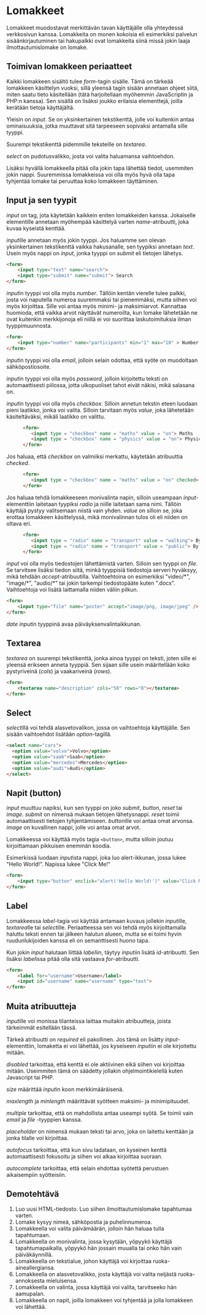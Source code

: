 # Lomakkeet

Lomakkeet muodostavat merkittävän tavan käyttäjälle olla yhteydessä verkkosivun kanssa. Lomakkeita on monen kokoisia eli esimerkiksi palvelun sisäänkirjautuminen tai hakupalkki ovat lomakkeita siinä missä jokin laaja ilmottautumislomake on lomake.

## Toimivan lomakkeen periaatteet

Kaikki lomakkeen sisältö tulee *form*-tagin sisälle. Tämä on tärkeää lomakkeen käsittelyn vuoksi, sillä yleensä tagin sisään annetaan ohjeet siitä, miten saatu tieto käsitellään (tätä harjoitellaan myöhemmin JavaScriptin ja PHP:n kanssa). Sen sisällä on lisäksi joukko erilaisia elementtejä, joilla kerätään tietoja käyttäjältä. 

Yleisin on *input*. Se on yksinkertainen tekstikenttä, jolle voi kuitenkin antaa ominaisuuksia, jotka muuttavat sitä tarpeeseen sopivaksi antamalla sille tyyppi. 

Suurempi tekstikenttä pidemmille teksteille on *textarea*.

*select* on pudotusvalikko, josta voi valita haluamansa vaihtoehdon.

Lisäksi hyvällä lomakkeella pitää olla jokin tapa lähettää tiedot, usemmiten jokin nappi. Suuremmissa lomakkeissa voi olla myös hyvä olla tapa tyhjentää lomake tai peruuttaa koko lomakkeen täyttäminen.

## Input ja sen tyypit

*input* on tag, jota käytetään kaikkein eniten lomakkeiden kanssa. Jokaiselle elementille annetaan myöhempää käsittelyä varten *name*-atribuutti, joka kuvaa kyseistä kenttää.

*input*ille annetaan myös jokin tyyppi. Jos haluamme sen olevan yksinkertainen tekstikenttä vaikka hakusanalle, sen tyypiksi annetaan *text*. Usein myös nappi on *input*, jonka tyyppi on *submit* eli tietojen lähetys. 

````html
<form>
    <input type="text" name="search">
    <input type="submit" name="submit"> Search
</form>
````
*input*in tyyppi voi olla myös *number*. Tällöin kentän vierelle tulee palkki, josta voi naputella numeroa suuremmaksi tai pienemmäksi, mutta siihen voi myös kirjoittaa. Sille voi antaa myös minimi- ja maksimiarvot. Kannattaa huomioda, että vaikka arvot näyttävät numeroilta, kun lomake lähetetään ne ovat kuitenkin merkkijonoja eli niillä ei voi suorittaa laskutoimituksia ilman tyyppimuunnosta.

````html
<form>
    <input type="number" name="participants" min="1" max="10" > Number of participants
</form>
````

*input*in tyyppi voi olla *email*, jolloin selain odottaa, että syöte on muodoltaan sähköpostiosoite. 

*input*in tyyppi voi olla myös *password*, jolloin kirjoitettu teksti on automaattisesti piilossa, jotta ulkopuoliset tahot eivät näkisi, mikä salasana on.

*input*in tyyppi voi olla myös *checkbox*. Silloin annetun tekstin eteen luodaan pieni laatikko, jonka voi valita. Silloin tarvitaan myös *value*, joka lähetetään käsiteltäväksi, mikäli laatikko on valittu.

````html
      <form>
         <input type = "checkbox" name = "maths" value = "on"> Maths
         <input type = "checkbox" name = "physics" value = "on"> Physics
      </form>
````

Jos haluaa, että *checkbox* on valmiiksi merkattu, käytetään atribuuttia *checked*.

````html
      <form>
         <input type = "checkbox" name = "maths" value = "on" checked> Maths
      </form>
````

Jos haluaa tehdä lomakkeeseen monivalinta napin, silloin useampaan *input*-elementtiin laitetaan tyypiksi *radio* ja niille laitetaan sama nimi. Tällöin käyttäjä pystyy valitsemaan niistä vain yhden. *value* on silloin se, joka erottaa lomakkeen käsittelyssä, mikä monivalinnan tulos oli eli niiden on oltava eri.

````html
      <form>
         <input type = "radio" name = "transport" value = "walking"> By foot
         <input type = "radio" name = "transport" value = "public"> By public transport
      </form>
````

*input* voi olla myös tiedostojen lähettämistä varten. Silloin sen tyyppi on *file*. Se tarvitsee lisäksi tiedon siitä, minkä tyyppisiä tiedostoja serveri hyväksyy, mikä tehdään *accept*-atribuutilla. Vaihtoehtoina on esimerkiksi "video/\*", "image/\*", "audio/\*" tai jokin tarkempi tiedostopääte kuten ".docx". Vaihtoehtoja voi lisätä laittamalla niiden väliin pilkun.

````html
<form>
    <input type="file" name="poster" accept="image/png, image/jpeg" />
</form>
````

*date* *input*in tyyppinä avaa päiväyksenvalintaikkunan.

## Textarea

*textarea* on suurempi tekstikenttä, jonka ainoa tyyppi on teksti, joten sille ei yleensä erikseen anneta tyyppiä. Sen sijaan sille usein määritellään koko pystyriveinä (*cols*) ja vaakariveinä (*rows*).

````html
<form>
    <textarea name="description" cols="50" rows="8"></textarea>
</form>
````

## Select

*select*illä voi tehdä alasvetovalikon, jossa on vaihtoehtoja käyttäjälle. Sen sisään vaihtoehdot lisätään *option*-tagillä.

````html
<select name="cars">
  <option value="volvo">Volvo</option>
  <option value="saab">Saab</option>
  <option value="mercedes">Mercedes</option>
  <option value="audi">Audi</option>
</select>
````

## Napit (button)

*input* muuttuu napiksi, kun sen tyyppi on joko *submit*, *button*, *reset* tai *image*. *submit* on nimensä mukaan tietojen lähetysnappi. *reset* toimii automaattisesti tietojen tyhjentämiseen. *button*ille voi antaa omat arvonsa. *image* on kuvallinen nappi, jolle voi antaa omat arvot.

Lomakkeessa voi käyttää myös tagia ``<button>``, mutta silloin joutuu kirjoittamaan pikkuisen enemmän koodia.

Esimerkissä luodaan *input*ista nappi, joka luo alert-ikkunan, jossa lukee "Hello World!". Napissa lukee "Click Me!" 

````html
<form>
    <input type="button" onclick="alert('Hello World!')" value="Click Me!">
</form>
````

## Label

Lomakkeessa *label*-tagia voi käyttää antamaan kuvaus jollekin *input*ille, *textarea*lle tai *select*ille. Periaatteessa sen voi tehdä myös kirjoittamalla haluttu teksti ennen tai jälkeen halutun alueen, mutta se ei toimi hyvin ruudunlukijoiden kanssa eli on semanttisesti huono tapa.

Kun jokin *input* halutaan liittää *label*iin, täytyy *input*iin lisätä *id*-atribuutti. Sen lisäksi *label*issa pitää olla sitä vastaava *for*-atribuutti.

````html
<form>
    <label for="username">Username</label>
    <input id="username" name="username" type="text">
</form>
````

## Muita atribuutteja

*input*ille voi monissa tilanteissa laittaa muitakin atribuutteja, joista tärkeimmät esitellään tässä. 

Tärkeä atribuutti on *required* eli pakollinen. Jos tämä on lisätty *input*-elementtiin, lomaketta ei voi lähettää, jos kyseiseen *input*iin ei ole kirjoitettu mitään.

*disabled* tarkoittaa, että kenttä ei ole aktiivinen eikä siihen voi kirjoittaa mitään. Useimmiten tämä on säädetty jollakin ohjelmointikielellä kuten Javascript tai PHP.

*size* määrittää *input*in koon merkkimääräisenä.

*maxlength* ja *minlength* määrittävät syötteen maksimi- ja minimipituudet. 

*multiple* tarkoittaa, että on mahdollista antaa useampi syötä. Se toimii vain *email* ja *file* -tyyppien kanssa.

*placeholder* on nimensä mukaan teksti tai arvo, joka on laitettu kenttään ja jonka tilalle voi kirjoittaa.

*autofocus* tarkoittaa, että kun sivu ladataan, on kyseinen kenttä automaattisesti fokusoitu ja siihen voi alkaa kirjoittaa suoraan.

*autocomplete* tarkoittaa, että selain ehdottaa syötettä perustuen aikaisempiin syötteisiin.

## Demotehtävä

1. Luo uusi HTML-tiedosto. Luo siihen ilmoittautumislomake tapahtumaa varten.
2. Lomake kysyy nimeä, sähköpostia ja puhelinnumeroa.
3. Lomakkeella voi valita päivämäärän, jolloin hän haluaa tulla tapahtumaan.
4. Lomakkeella on monivalinta, jossa kysytään, yöpyykö käyttäjä tapahtumapaikalla, yöpyykö hän jossain muualla tai onko hän vain päiväkäynnillä.
5. Lomakkeella on tekstialue, johon käyttäjä voi kirjoittaa ruoka-aineallergiansa.
6. Lomakkeella on alasvetovalikko, josta käyttäjä voi valita neljästä ruoka-annoksesta mieluisensa.
7. Lomakkeella on valinta, jossa käyttäjä voi valita, tarvitseeko hän aamupalan.
8. Lomakkeella on napit, joilla lomakkeen voi tyhjentää ja jolla lomakkeen voi lähettää.